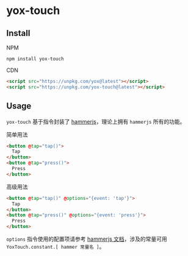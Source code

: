 # yox-touch

## Install

NPM

```shell
npm install yox-touch
```

CDN

```html
<script src="https://unpkg.com/yox@latest"></script>
<script src="https://unpkg.com/yox-touch@latest"></script>
```

## Usage

`yox-touch` 基于指令封装了 [hammerjs](http://hammerjs.github.io/)，理论上拥有 `hammerjs` 所有的功能。


简单用法

```html
<button @tap="tap()">
  Tap
</button>
<button @tap="press()">
  Press
</button>
```

高级用法

```html
<button @tap="tap()" @options="{event: 'tap'}">
  Tap
</button>
<button @tap="press()" @options="{event: 'press'}">
  Press
</button>
```

`options` 指令使用的配置项请参考 [hammerjs 文档](http://hammerjs.github.io/)，涉及的常量可用 `YoxTouch.constant.[ hammer 常量名 ]`。
